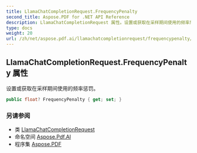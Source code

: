 ```yaml
---
title: LlamaChatCompletionRequest.FrequencyPenalty
second_title: Aspose.PDF for .NET API Reference
description: LlamaChatCompletionRequest 属性。设置或获取在采样期间使用的频率惩罚
type: docs
weight: 20
url: /zh/net/aspose.pdf.ai/llamachatcompletionrequest/frequencypenalty/
---
```

## LlamaChatCompletionRequest.FrequencyPenalty 属性

设置或获取在采样期间使用的频率惩罚。

```csharp
public float? FrequencyPenalty { get; set; }
```

### 另请参阅

* 类 [LlamaChatCompletionRequest](../)
* 命名空间 [Aspose.Pdf.AI](../../../aspose.pdf.ai/)
* 程序集 [Aspose.PDF](../../../)